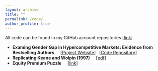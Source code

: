 ```yaml
---
layout: archive
title: ""
permalink: /code/
author_profile: true
---
```



All code can be found in my GitHub account repositories [[link](https://github.com/jordanholbrook)]

- **Examing Gender Gap in Hypercompetitive Markets: Evidence from Bestselling Authors** &nbsp; &nbsp; [[Project Website](https://angelosant0s.github.io/authors-project/md/intro.html)] &nbsp; [[Code Repository](https://github.com/AngeloSant0s/authors-project)]
- **Replicating Keane and Wolpin (1997)** &nbsp; &nbsp; [[pdf](https://github.com/jbduarte/SPGE_Numerical_Course/tree/master/Part%203-%20Data%20Analysis)]
- **Equity Premium Puzzle** &nbsp; &nbsp; [[link](https://github.com/jordanholbrook/equity_premium_puzzle)]





